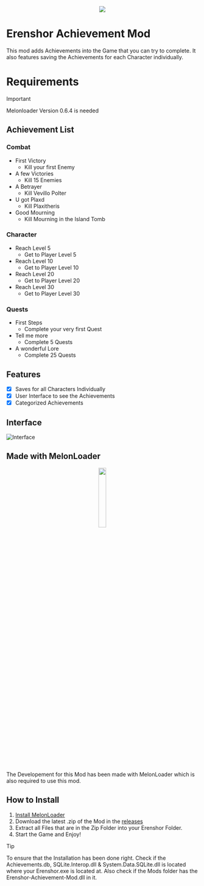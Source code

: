 <p align="center">
  <img src="https://shared.akamai.steamstatic.com/store_item_assets/steam/apps/2382520/header.jpg?t=1719971377" />
</p>

# Erenshor Achievement Mod
This mod adds Achievements into the Game that you can try to complete. It also features saving the Achievements for each Character individually.

# Requirements
> [!IMPORTANT]
> Melonloader Version 0.6.4 is needed

## Achievement List
### Combat
* First Victory
  * Kill your first Enemy
* A few Victories
  * Kill 15 Enemies
* A Betrayer
  * Kill Vevillo Polter
* U got Plaxd
  * Kill Plaxitheris
* Good Mourning
  * Kill Mourning in the Island Tomb
  
### Character
* Reach Level 5
  * Get to Player Level 5
* Reach Level 10
  * Get to Player Level 10
* Reach Level 20
  * Get to Player Level 20
* Reach Level 30
  * Get to Player Level 30
  
### Quests
* First Steps
  * Complete your very first Quest
* Tell me more
  * Complete 5 Quests
* A wonderful Lore
  * Complete 25 Quests

## Features
- [x] Saves for all Characters Individually
- [x] User Interface to see the Achievements
- [x] Categorized Achievements

## Interface
![Interface](https://i.ibb.co/k1JvJHZ/grafik.png)

## Made with MelonLoader
<p align="center">
  <img src="https://melonwiki.xyz/_media/logo.svg" height="20%" width="20%" />
</p>
The Developement for this Mod has been made with MelonLoader which is also required to use this mod.

## How to Install
1. [Install MelonLoader](https://melonwiki.xyz/#/?id=automated-installation) 
2. Download the latest .zip of the Mod in the [releases](https://github.com/Lenzork/Erenshor-Achievement-Mod/releases)
3. Extract all Files that are in the Zip Folder into your Erenshor Folder.
4. Start the Game and Enjoy!

> [!TIP]
> To ensure that the Installation has been done right. Check if the Achievements.db, SQLite.Interop.dll & System.Data.SQLite.dll is located where your Erenshor.exe is located at.
> Also check if the Mods folder has the Erenshor-Achievement-Mod.dll in it.
